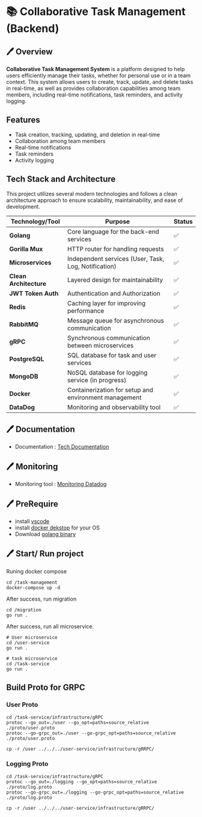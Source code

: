 # 📚 Collaborative Task Management (Backend)

## 🖊 Overview

**Collaborative Task Management System** is a platform designed to help users efficiently manage their tasks, whether for personal use or in a team context. This system allows users to create, track, update, and delete tasks in real-time, as well as provides collaboration capabilities among team members, including real-time notifications, task reminders, and activity logging.

## Features

- Task creation, tracking, updating, and deletion in real-time
- Collaboration among team members
- Real-time notifications
- Task reminders
- Activity logging

## Tech Stack and Architecture

This project utilizes several modern technologies and follows a clean architecture approach to ensure scalability, maintainability, and ease of development.

| Technology/Tool        | Purpose                                               | Status |
| ---------------------- | ----------------------------------------------------- | ------ |
| **Golang**             | Core language for the back-end services               | ✅     |
| **Gorilla Mux**        | HTTP router for handling requests                     | ✅     |
| **Microservices**      | Independent services (User, Task, Log, Notification)  | ✅     |
| **Clean Architecture** | Layered design for maintainability                    | ✅     |
| **JWT Token Auth**     | Authentication and Authorization                      | ✅     |
| **Redis**              | Caching layer for improving performance               | ✅     |
| **RabbitMQ**           | Message queue for asynchronous communication          | ✅     |
| **gRPC**               | Synchronous communication between microservices       | ✅     |
| **PostgreSQL**         | SQL database for task and user services               | ✅     |
| **MongoDB**            | NoSQL database for logging service (in progress)      | ✅     |
| **Docker**             | Containerization for setup and environment management | ✅     |
| **DataDog**            | Monitoring and observability tool                     | ✅     |

## 🖊 Documentation

- Documentation : [Tech Documentation](https://maroon-crabapple-bb5.notion.site/Collaborative-Task-Management-Backend-1107b515908e80a997c3ee75907ffb2b?pvs=4)

## 🖊 Monitoring

- Monitoring tool : [Monitoring Datadog](https://p.us5.datadoghq.com/sb/11f6ed12-8270-11ef-aeeb-36eb61e68aeb-e017eb963d57a887f17717b9c5f3b7e8)

## 🖊 PreRequire

- install [vscode](https://code.visualstudio.com/download)
- install [docker dekstop](https://www.docker.com/products/docker-desktop/) for your OS
- Download [golang binary](https://go.dev/doc/install)

## 🖊 Start/ Run project

Runing docker compose

```
cd /task-management
docker-compose up -d
```

After success, run migration

```
cd /migration
go run .
```

After success, run all microservice.

```
# User microservice
cd /user-service
go run .

# task microservice
cd /task-service
go run .

```

## Build Proto for GRPC

### User Proto

```
cd /task-service/infrastructure/gRPC
protoc --go_out=./user --go_opt=paths=source_relative ./proto/user.proto
protoc --go-grpc_out=./user --go-grpc_opt=paths=source_relative ./proto/user.proto

cp -r /user ../../../user-service/infrastructure/gRRPC/
```

### Logging Proto

```
cd /task-service/infrastructure/gRPC
protoc --go_out=./logging --go_opt=paths=source_relative ./proto/log.proto
protoc --go-grpc_out=./logging --go-grpc_opt=paths=source_relative ./proto/log.proto

cp -r /user ../../../user-service/infrastructure/gRRPC/
```

